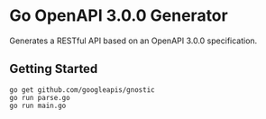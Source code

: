 # Go OpenAPI 3.0.0 Generator

Generates a RESTful API based on an OpenAPI 3.0.0 specification.

## Getting Started

```
go get github.com/googleapis/gnostic
go run parse.go
go run main.go
```
